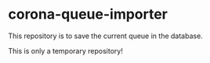 # corona-queue-importer

This repository is to save the current queue in the database. 

This is only a temporary repository!
